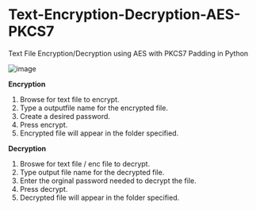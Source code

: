 # Text-Encryption-Decryption-AES-PKCS7
Text File Encryption/Decryption using AES with PKCS7 Padding in Python



![image](https://github.com/Alex-Unnippillil/Text-Encryption-Decryption-AES-PKCS7/assets/24538548/f0e54d3c-61c9-4581-904a-638e1d197879)



**Encryption**
1. Browse for text file to encrypt.
2. Type a outputfile name for the encrypted file.
3. Create a desired password.
4. Press encrypt.
5. Encrypted file will appear in the folder specified.


**Decryption**
1. Broswe for text file /  enc file to decrypt.
2. Type output file name for the decrypted file.
3. Enter the orginal password needed to decrypt the file.
4. Press decrypt.
5. Decrypted file will appear in the folder specified.

